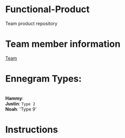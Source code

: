 # Functional-Product
Team product repository
# Team member information
[Team](https://github.com/JustinK72/Functional-Product/blob/main/TeamInfo.MD)

# Ennegram Types:
<br> **Hammy**: 
<br> **Justin**: `Type 2`
<br> **Noah**: 'Type 9'

# Instructions
